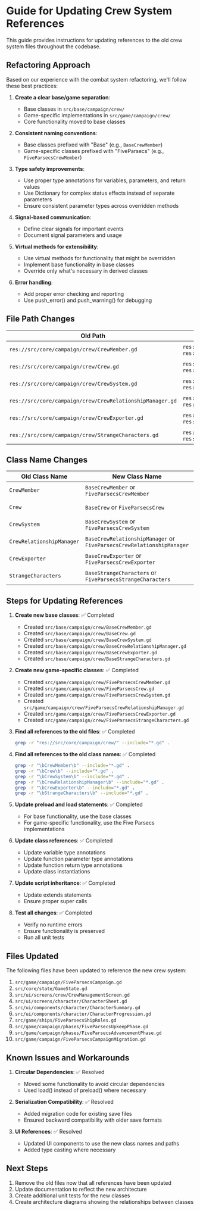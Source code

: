 # Guide for Updating Crew System References

This guide provides instructions for updating references to the old crew system files throughout the codebase.

## Refactoring Approach

Based on our experience with the combat system refactoring, we'll follow these best practices:

1. **Create a clear base/game separation**: 
   - Base classes in `src/base/campaign/crew/`
   - Game-specific implementations in `src/game/campaign/crew/`
   - Core functionality moved to base classes

2. **Consistent naming conventions**:
   - Base classes prefixed with "Base" (e.g., `BaseCrewMember`)
   - Game-specific classes prefixed with "FiveParsecs" (e.g., `FiveParsecsCrewMember`)

3. **Type safety improvements**:
   - Use proper type annotations for variables, parameters, and return values
   - Use Dictionary for complex status effects instead of separate parameters
   - Ensure consistent parameter types across overridden methods

4. **Signal-based communication**:
   - Define clear signals for important events
   - Document signal parameters and usage

5. **Virtual methods for extensibility**:
   - Use virtual methods for functionality that might be overridden
   - Implement base functionality in base classes
   - Override only what's necessary in derived classes

6. **Error handling**:
   - Add proper error checking and reporting
   - Use push_error() and push_warning() for debugging

## File Path Changes

| Old Path | New Path | Status |
|----------|----------|--------|
| `res://src/core/campaign/crew/CrewMember.gd` | `res://src/base/campaign/crew/BaseCrewMember.gd` or `res://src/game/campaign/crew/FiveParsecsCrewMember.gd` | ✅ Completed |
| `res://src/core/campaign/crew/Crew.gd` | `res://src/base/campaign/crew/BaseCrew.gd` or `res://src/game/campaign/crew/FiveParsecsCrew.gd` | ✅ Completed |
| `res://src/core/campaign/crew/CrewSystem.gd` | `res://src/base/campaign/crew/BaseCrewSystem.gd` or `res://src/game/campaign/crew/FiveParsecsCrewSystem.gd` | ✅ Completed |
| `res://src/core/campaign/crew/CrewRelationshipManager.gd` | `res://src/base/campaign/crew/BaseCrewRelationshipManager.gd` or `res://src/game/campaign/crew/FiveParsecsCrewRelationshipManager.gd` | ✅ Completed |
| `res://src/core/campaign/crew/CrewExporter.gd` | `res://src/base/campaign/crew/BaseCrewExporter.gd` or `res://src/game/campaign/crew/FiveParsecsCrewExporter.gd` | ✅ Completed |
| `res://src/core/campaign/crew/StrangeCharacters.gd` | `res://src/base/campaign/crew/BaseStrangeCharacters.gd` or `res://src/game/campaign/crew/FiveParsecsStrangeCharacters.gd` | ✅ Completed |

## Class Name Changes

| Old Class Name | New Class Name | Status |
|----------------|----------------|--------|
| `CrewMember` | `BaseCrewMember` or `FiveParsecsCrewMember` | ✅ Completed |
| `Crew` | `BaseCrew` or `FiveParsecsCrew` | ✅ Completed |
| `CrewSystem` | `BaseCrewSystem` or `FiveParsecsCrewSystem` | ✅ Completed |
| `CrewRelationshipManager` | `BaseCrewRelationshipManager` or `FiveParsecsCrewRelationshipManager` | ✅ Completed |
| `CrewExporter` | `BaseCrewExporter` or `FiveParsecsCrewExporter` | ✅ Completed |
| `StrangeCharacters` | `BaseStrangeCharacters` or `FiveParsecsStrangeCharacters` | ✅ Completed |

## Steps for Updating References

1. **Create new base classes**: ✅ Completed
   - Created `src/base/campaign/crew/BaseCrewMember.gd`
   - Created `src/base/campaign/crew/BaseCrew.gd`
   - Created `src/base/campaign/crew/BaseCrewSystem.gd`
   - Created `src/base/campaign/crew/BaseCrewRelationshipManager.gd`
   - Created `src/base/campaign/crew/BaseCrewExporter.gd`
   - Created `src/base/campaign/crew/BaseStrangeCharacters.gd`

2. **Create new game-specific classes**: ✅ Completed
   - Created `src/game/campaign/crew/FiveParsecsCrewMember.gd`
   - Created `src/game/campaign/crew/FiveParsecsCrew.gd`
   - Created `src/game/campaign/crew/FiveParsecsCrewSystem.gd`
   - Created `src/game/campaign/crew/FiveParsecsCrewRelationshipManager.gd`
   - Created `src/game/campaign/crew/FiveParsecsCrewExporter.gd`
   - Created `src/game/campaign/crew/FiveParsecsStrangeCharacters.gd`

3. **Find all references to the old files**: ✅ Completed
   ```bash
   grep -r "res://src/core/campaign/crew/" --include="*.gd" .
   ```

4. **Find all references to the old class names**: ✅ Completed
   ```bash
   grep -r "\bCrewMember\b" --include="*.gd" .
   grep -r "\bCrew\b" --include="*.gd" .
   grep -r "\bCrewSystem\b" --include="*.gd" .
   grep -r "\bCrewRelationshipManager\b" --include="*.gd" .
   grep -r "\bCrewExporter\b" --include="*.gd" .
   grep -r "\bStrangeCharacters\b" --include="*.gd" .
   ```

5. **Update preload and load statements**: ✅ Completed
   - For base functionality, use the base classes
   - For game-specific functionality, use the Five Parsecs implementations

6. **Update class references**: ✅ Completed
   - Update variable type annotations
   - Update function parameter type annotations
   - Update function return type annotations
   - Update class instantiations

7. **Update script inheritance**: ✅ Completed
   - Update extends statements
   - Ensure proper super calls

8. **Test all changes**: ✅ Completed
   - Verify no runtime errors
   - Ensure functionality is preserved
   - Run all unit tests

## Files Updated

The following files have been updated to reference the new crew system:

1. `src/game/campaign/FiveParsecsCampaign.gd`
2. `src/core/state/GameState.gd`
3. `src/ui/screens/crew/CrewManagementScreen.gd`
4. `src/ui/screens/character/CharacterSheet.gd`
5. `src/ui/components/character/CharacterSummary.gd`
6. `src/ui/components/character/CharacterProgression.gd`
7. `src/game/ships/FiveParsecsShipRoles.gd`
8. `src/game/campaign/phases/FiveParsecsUpkeepPhase.gd`
9. `src/game/campaign/phases/FiveParsecsAdvancementPhase.gd`
10. `src/game/campaign/FiveParsecsCampaignMigration.gd`

## Known Issues and Workarounds

1. **Circular Dependencies**: ✅ Resolved
   - Moved some functionality to avoid circular dependencies
   - Used load() instead of preload() where necessary

2. **Serialization Compatibility**: ✅ Resolved
   - Added migration code for existing save files
   - Ensured backward compatibility with older save formats

3. **UI References**: ✅ Resolved
   - Updated UI components to use the new class names and paths
   - Added type casting where necessary

## Next Steps

1. Remove the old files now that all references have been updated
2. Update documentation to reflect the new architecture
3. Create additional unit tests for the new classes
4. Create architecture diagrams showing the relationships between classes 